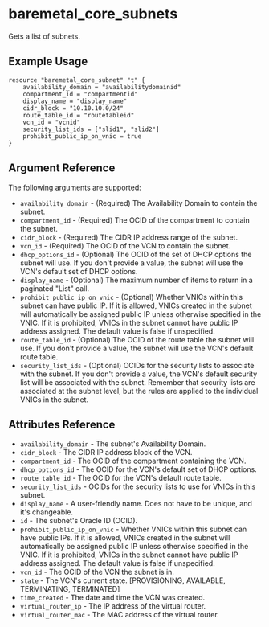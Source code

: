 # baremetal\_core\_subnets

Gets a list of subnets.

## Example Usage

```
resource "baremetal_core_subnet" "t" {
    availability_domain = "availabilitydomainid"
    compartment_id = "compartmentid"
    display_name = "display_name"
    cidr_block = "10.10.10.0/24"
    route_table_id = "routetableid"
    vcn_id = "vcnid"
    security_list_ids = ["slid1", "slid2"]
    prohibit_public_ip_on_vnic = true
}
```

## Argument Reference

The following arguments are supported:

* `availability_domain` - (Required) The Availability Domain to contain the subnet.
* `compartment_id` - (Required) The OCID of the compartment to contain the subnet.
* `cidr_block` - (Required) The CIDR IP address range of the subnet.
* `vcn_id` - (Required) The OCID of the VCN to contain the subnet.
* `dhcp_options_id` - (Optional) The OCID of the set of DHCP options the subnet will use. If you don't provide a value, the subnet will use the VCN's default set of DHCP options.
* `display_name` - (Optional) The maximum number of items to return in a paginated "List" call.
* `prohibit_public_ip_on_vnic` - (Optional) Whether VNICs within this subnet can have public IP. If it is allowed, VNICs created in the subnet will automatically be assigned public IP unless otherwise specified in the VNIC. If it is prohibited, VNICs in the subnet cannot have public IP address assigned. The default value is false if unspecified.
* `route_table_id` - (Optional) The OCID of the route table the subnet will use. If you don't provide a value, the subnet will use the VCN's default route table.
* `security_list_ids` - (Optional) OCIDs for the security lists to associate with the subnet. If you don't provide a value, the VCN's default security list will be associated with the subnet. Remember that security lists are associated at the subnet level, but the rules are applied to the individual VNICs in the subnet.



## Attributes Reference

* `availability_domain` - The subnet's Availability Domain.
* `cidr_block` - The CIDR IP address block of the VCN.
* `compartment_id` - The OCID of the compartment containing the VCN.
* `dhcp_options_id` - The OCID for the VCN's default set of DHCP options.
* `route_table_id` - The OCID for the VCN's default route table.
* `security_list_ids` - OCIDs for the security lists to use for VNICs in this subnet.
* `display_name` - A user-friendly name. Does not have to be unique, and it's changeable.
* `id` - The subnet's Oracle ID (OCID).
* `prohibit_public_ip_on_vnic` - Whether VNICs within this subnet can have public IPs. If it is allowed, VNICs created in the subnet will automatically be assigned public IP unless otherwise specified in the VNIC. If it is prohibited, VNICs in the subnet cannot have public IP address assigned. The default value is false if unspecified.
* `vcn_id` - The OCID of the VCN the subnet is in.
* `state` - The VCN's current state. [PROVISIONING, AVAILABLE, TERMINATING, TERMINATED]
* `time_created` - The date and time the VCN was created.
* `virtual_router_ip` - The IP address of the virtual router.
* `virtual_router_mac` - The MAC address of the virtual router.